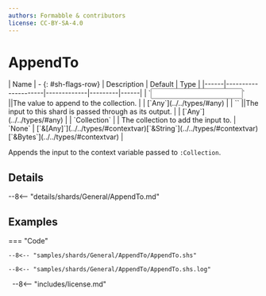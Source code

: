 ```yaml
---
authors: Formabble & contributors
license: CC-BY-SA-4.0
---
```



# AppendTo

<div class="sh-parameters" markdown="1">
| Name | - {: #sh-flags-row} | Description | Default | Type |
|------|---------------------|-------------|---------|------|
| `<input>` ||The value to append to the collection. | | [`Any`](../../types/#any) |
| `<output>` ||The input to this shard is passed through as its output. | | [`Any`](../../types/#any) |
| `Collection` |  | The collection to add the input to. | `None` | [`&[Any]`](../../types/#contextvar)[`&String`](../../types/#contextvar)[`&Bytes`](../../types/#contextvar) |

</div>

Appends the input to the context variable passed to `:Collection`.

## Details

--8<-- "details/shards/General/AppendTo.md"


## Examples

=== "Code"

  ```x86asm linenums="1"
  --8<-- "samples/shards/General/AppendTo/AppendTo.shs"
  ```

  ```
  --8<-- "samples/shards/General/AppendTo/AppendTo.shs.log"
  ```
&nbsp;
--8<-- "includes/license.md"

